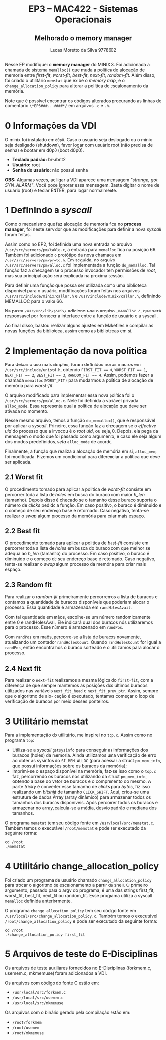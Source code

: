 # <center> EP3 – MAC422 - Sistemas Operacionais
## <center> Melhorado o memory manager

<center> Lucas Moretto da Silva    9778602</center>
<br>

Nesse EP modifiquei o **memory manager** do MINIX 3. Foi adicionada a chamada de sistema
`memalloc()` que muda a politica de alocação de memoria entre _first-fit_, _worst-fit_, 
_best-fit_, _next-fit_, _random-fit_. Além disso, foi criado o utilitário `memstat` que
exibe o _memory map_, e o `change_allocation_policy` para alterar a política de escalonamento
da memória. 

Note que é possível encontrar os códigos alterados procurando as
linhas de comentario `\*EP3###...####*/` em arquivos `.c` e `.h`.

# 0 Informações da VDI

O minix foi instalado em `d0p0`. Caso o usuário seja deslogado ou o minix seja desligado (shutdown),
favor logar com usuário root (não precisa de senha) e bootar em d0p0 (boot d0p0).

- **Teclado padrão:** br-abnt2
- **Usuário:** root
- **Senha do usuário:** não possui senha

**OBS:** Algumas vezes, ao ligar a VDI aparece uma mensagem *"strange, got SYN_ALARM"*.
Você pode ignorar essa mensagem. Basta digitar o nome de usuário (root) e teclar ENTER,
para logar normalmente.

# 1 Definindo a _syscall_

Como o mecanismo que faz alocação de memoria fica no **process manager**, foi neste 
servidor que as modificações para definir a nova _syscall_ foram feitas.

Assim como no EP2, foi definida uma nova entrada no arquivo 
`/usr/src/servers/pm/table.c`, a entrada para `memalloc` fica na posição 66. 
Também foi adicionado o protótipo da nova chamada em `/usr/src/servers/pm/proto.h`.
Em seguida, no arquivo `/usr/src/servers/pm/alloc.c` foi implementada a função `do_memalloc`.
Tal função faz a checagem se o processo invocador tem permissões de _root_, mas sua principal
ação será explicada na proxima sessão.

Para definir uma função que possa ser utilizada como uma biblioteca disponivel para o usuário,
modificações foram feitas nos arquivos `/usr/src/include/minix/callnr.h` e 
`/usr/include/minix/callnr.h`, definindo MEMALLOC para o valor 66. 

Na pasta `/usr/src/lib/posix/` adicionou-se o arquivo `_memalloc.c`, que será responsavel por
fornecer a interface entre a função de usuário e a syscall.

Ao final disso, bastou realizar alguns ajustes em Makefiles e compilar as novas funções da
biblioteca, assim como as bibliotecas em si.

# 2 Implementação da nova politica

Para deixar o uso mais simples, foram definidos novos macros em `/usr/src/include/unistd.h`,
obtendo `FIRST_FIT == 0`, `WORST_FIT == 1`, `NEXT_FIT == 2`, `BEST_FIT == 3`, `RANDOM_FIT == 4`.
Assim, podemos fazer a chamada `memalloc(WORST_FIT)` para mudarmos a política de alocação de
memória para _worst-fit_.

O arquivo modificado para implementar essa nova política foi o `/usr/src/servers/pm/alloc.c`. 
Nele foi definida a variável privada `alloc_mode`. Essa representa qual a política de alocação
que deve ser ativada no momento.

Nesse mesmo arquivo, temos a função `do_memalloc()`, que é responsável por aplicar a _syscall_.
Primeiro, essa função faz a checagem se o _effective uid_ do processo que a invocou é o _root uid_,
ou seja, 0. Depois, ela pega da mensagem o modo que foi passado como argumento, e caso ele seja
algum dos modos predefinidos, _seta_ `alloc_mode` de acordo.

Finalmente, a função que realiza a alocação de memória em si, `alloc_mem`, foi modificada. 
Fizemos um condicional para diferenciar a politica que deve ser aplicada. 

## 2.1 Worst fit

O procedimento tomado para aplicar a politica de _worst-fit_ consiste em percorrer toda a lista
de _holes_ em busca do buraco com maior _h_len_ (tamanho). Depois disso é checado se o tamanho
desse buraco suporta o número de _clicks_ pedido a função. Em caso positivo, o buraco é diminuido
e o começo de seu endereço base é retornado. Caso negativo, tenta-se realizar o _swap_ algum 
processo da memória para criar mais espaço.

## 2.2 Best fit

O procedimento tomado para aplicar a politica de _best-fit_ consiste em percorrer toda a lista
de _holes_ em busca do buraco com que melhor se adequa ao _h_len_ (tamanho) do processo. 
Em caso positivo, o buraco é diminuido e o começo de seu endereço base é retornado. 
Caso negativo, tenta-se realizar o _swap_ algum processo da memória para criar mais espaço.

## 2.3 Random fit

Para realizar o _random-fit_ primeiramente percorremos a lista de buracos e contamos a quantidade
de buracos disponíveis que poderiam alocar o processo. Essa quantidade é armazenada em `randHolesAvail`.

Com tal quantidade em mãos, escolhe-se um número randomicamente entre 0 e randHolesAvail. Ele indicará
qual dos buracos nós utilizaremos para o processo. Esse número é armazenado em `randPos`.

Com `randPos` em maõs, percorre-se a lista de buracos novamente, atualizando um contador `randHolesCount`.
Quando `randHolesCount` for igual a `randPos`, então encontramos o buraco sorteado e o utilizamos para
alocar o processo.

## 2.4 Next fit

Para realizar o `next-fit` realizamos a mesma lógica do `first-fit`, com a diferença de
que sempre mantemos as posições dos últimos buracos utilizados nas variáveis
`next_fit_head` e `next_fit_prev_ptr`. Assim, sempre que o algoritmo de alo-
cação é executado, tentamos começar o loop de verificação de buracos por meio
desses ponteiros.

# 3 Utilitário memstat

Para a implementação do utilitário, me inspirei no `top.c`. Assim como no programa `top`:

- Utiliza-se a _syscall_ `getsysinfo` para conseguir as informações dos buracos (holes)
da memoria. Ainda utilizamos uma verificação de erro ao obter as sysinfos do `SI_MEM_ALLOC` (para acessar a struct `pm_mem_info`, que possui informações sobre os buracos da memória);
- Imprimi-se o espaço disponível na memória, faz-se isso como o `top.c` faz, percorrendo os buracos
nos utilizando da struct `pm_mem_info`, obtendo a base do vetor de buracos e o comprimento do mesmo.
A parte _tricky_ é converter esse tamanho de _clicks_ para _bytes_, fiz isso realizando um 
_bitshift_ de tamanho `CLICK_SHIFT`. Aqui, criou-se uma estrutura de dados Array (array dinâmico)
para armazenar todos os tamanhos dos buracos disponíveis. Após percorrer todos os buracos e armazenar
no array, calcula-se a média, desvio padrão e mediana dos tamanhos.

O programa `memstat` tem seu código fonte em `/usr/local/src/memstat.c`.
Também temos o executável `/root/memstat` e pode ser executado da seguinte forma:

```shell
cd /root
./memstat
```

# 4 Utilitário change_allocation_policy

Foi criado um programa de usuário chamado `change_allocation_policy` para trocar o
algoritmo de escalonamento a partir da shell. O primeiro argumento, passado
para o argv do programa, é uma das strings first_fit, worst_fit, best_fit, next_fit ou
random_fit. Esse programa utiliza a syscall `memalloc` definida anteriormente.

O programa `change_allocation_policy` tem seu código fonte em `/usr/local/src/change_allocation_policy.c`.
Também temos o executável `/root/change_allocation_policy` e pode ser executado da seguinte forma:

```shell
cd /root
./change_allocation_policy first_fit
```

# 5 Arquivos de teste do E-Disciplinas

Os arquivos de teste auxiliares fornecidos no E-Disciplinas (forkmem.c, usemem.c, mkmemuse)
foram adicionados a VDI.

Os arquivos com código do fonte C estão em:

- `/usr/local/src/forkmem.c`
- `/usr/local/src/usemem.c`
- `/usr/local/src/mkmemuse`

Os arquivos com o binário gerado pela compilação estão em:

- `/root/forkmem`
- `/root/usemem`
- `/root/mkmemuse`
